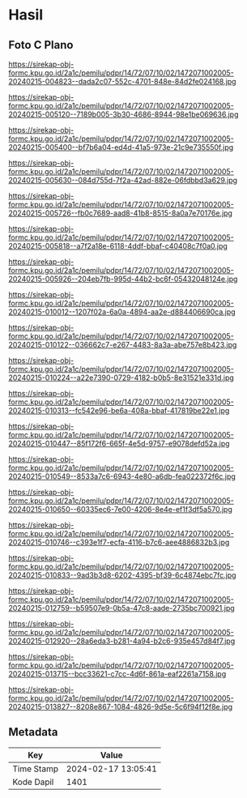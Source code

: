 # Hasil

## Foto C Plano

https://sirekap-obj-formc.kpu.go.id/2a1c/pemilu/pdpr/14/72/07/10/02/1472071002005-20240215-004823--dada2c07-552c-4701-848e-84d2fe024168.jpg

https://sirekap-obj-formc.kpu.go.id/2a1c/pemilu/pdpr/14/72/07/10/02/1472071002005-20240215-005120--7189b005-3b30-4686-8944-98e1be069636.jpg

https://sirekap-obj-formc.kpu.go.id/2a1c/pemilu/pdpr/14/72/07/10/02/1472071002005-20240215-005400--bf7b6a04-ed4d-41a5-973e-21c9e735550f.jpg

https://sirekap-obj-formc.kpu.go.id/2a1c/pemilu/pdpr/14/72/07/10/02/1472071002005-20240215-005630--084d755d-7f2a-42ad-882e-06fdbbd3a629.jpg

https://sirekap-obj-formc.kpu.go.id/2a1c/pemilu/pdpr/14/72/07/10/02/1472071002005-20240215-005726--fb0c7689-aad8-41b8-8515-8a0a7e70176e.jpg

https://sirekap-obj-formc.kpu.go.id/2a1c/pemilu/pdpr/14/72/07/10/02/1472071002005-20240215-005818--a7f2a18e-6118-4ddf-bbaf-c40408c7f0a0.jpg

https://sirekap-obj-formc.kpu.go.id/2a1c/pemilu/pdpr/14/72/07/10/02/1472071002005-20240215-005926--204eb7fb-995d-44b2-bc6f-05432048124e.jpg

https://sirekap-obj-formc.kpu.go.id/2a1c/pemilu/pdpr/14/72/07/10/02/1472071002005-20240215-010012--1207f02a-6a0a-4894-aa2e-d884406690ca.jpg

https://sirekap-obj-formc.kpu.go.id/2a1c/pemilu/pdpr/14/72/07/10/02/1472071002005-20240215-010122--036662c7-e267-4483-8a3a-abe757e8b423.jpg

https://sirekap-obj-formc.kpu.go.id/2a1c/pemilu/pdpr/14/72/07/10/02/1472071002005-20240215-010224--a22e7390-0729-4182-b0b5-8e31521e331d.jpg

https://sirekap-obj-formc.kpu.go.id/2a1c/pemilu/pdpr/14/72/07/10/02/1472071002005-20240215-010313--fc542e96-be6a-408a-bbaf-417819be22e1.jpg

https://sirekap-obj-formc.kpu.go.id/2a1c/pemilu/pdpr/14/72/07/10/02/1472071002005-20240215-010447--85f172f6-665f-4e5d-9757-e9078defd52a.jpg

https://sirekap-obj-formc.kpu.go.id/2a1c/pemilu/pdpr/14/72/07/10/02/1472071002005-20240215-010549--8533a7c6-6943-4e80-a6db-fea022372f6c.jpg

https://sirekap-obj-formc.kpu.go.id/2a1c/pemilu/pdpr/14/72/07/10/02/1472071002005-20240215-010650--60335ec6-7e00-4206-8e4e-ef1f3df5a570.jpg

https://sirekap-obj-formc.kpu.go.id/2a1c/pemilu/pdpr/14/72/07/10/02/1472071002005-20240215-010746--c393e1f7-ecfa-4116-b7c6-aee4886832b3.jpg

https://sirekap-obj-formc.kpu.go.id/2a1c/pemilu/pdpr/14/72/07/10/02/1472071002005-20240215-010833--9ad3b3d8-6202-4395-bf39-6c4874ebc7fc.jpg

https://sirekap-obj-formc.kpu.go.id/2a1c/pemilu/pdpr/14/72/07/10/02/1472071002005-20240215-012759--b59507e9-0b5a-47c8-aade-2735bc700921.jpg

https://sirekap-obj-formc.kpu.go.id/2a1c/pemilu/pdpr/14/72/07/10/02/1472071002005-20240215-012920--28a6eda3-b281-4a94-b2c6-935e457d84f7.jpg

https://sirekap-obj-formc.kpu.go.id/2a1c/pemilu/pdpr/14/72/07/10/02/1472071002005-20240215-013715--bcc33621-c7cc-4d6f-861a-eaf2261a7158.jpg

https://sirekap-obj-formc.kpu.go.id/2a1c/pemilu/pdpr/14/72/07/10/02/1472071002005-20240215-013827--8208e867-1084-4826-9d5e-5c6f94f12f8e.jpg


## Metadata

| Key        | Value               |
| ---------- | ------------------- |
| Time Stamp | 2024-02-17 13:05:41 |
| Kode Dapil | 1401                |



